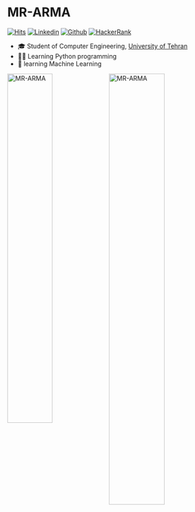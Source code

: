 # MR-ARMA
[![Hits](https://hits.seeyoufarm.com/api/count/incr/badge.svg?url=https%3A%2F%2Fgithub.com%2FMR-ARMA&count_bg=%2379C83D&title_bg=%23555555&icon=&icon_color=%23E7E7E7&title=Profile+Views&edge_flat=false)](https://hits.seeyoufarm.com)
[![Linkedin](https://img.shields.io/badge/-LinkedIn-blue?style=flat&logo=Linkedin&logoColor=white)](https://www.linkedin.com/feed/?trk=404_page)
[![Github](https://img.shields.io/github/followers/MR-ARMA?label=Follow&style=social)](https://github.com/MR-ARMA)
[![HackerRank](https://img.shields.io/badge/-HackerRank-2EC866?style=flat&logo=hackerrank&logoColor=white)](https://www.hackerrank.com/alireza_mahdiza1)

- 🎓 Student of Computer Engineering, [University of Tehran](https://ut.ac.ir/en)
- 👨‍💻 Learning Python programming
- 🧠 learning Machine Learning






<div>
  <img width="45%" align="left" src="https://github-readme-stats.vercel.app/api/top-langs?username=MR-ARMA&show_icons=true&locale=en&layout=compact" alt="MR-ARMA" />
  <img width="50%"  src="https://github-readme-streak-stats.herokuapp.com/?user=MR-ARMA&" alt="MR-ARMA" />
</div>
